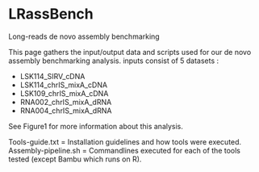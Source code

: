# LRassBench
Long-reads de novo assembly benchmarking

This page gathers the input/output data and scripts used for our de novo assembly benchmarking analysis.
inputs consist of 5 datasets :
  - LSK114_SIRV_cDNA
  - LSK114_chrIS_mixA_cDNA
  - LSK109_chrIS_mixA_cDNA
  - RNA002_chrIS_mixA_dRNA
  - RNA004_chrIS_mixA_dRNA

See Figure1 for more information about this analysis.

Tools-guide.txt = Installation guidelines and how tools were executed.
Assembly-pipeline.sh = Commandlines executed for each of the tools tested (except Bambu which runs on R).
